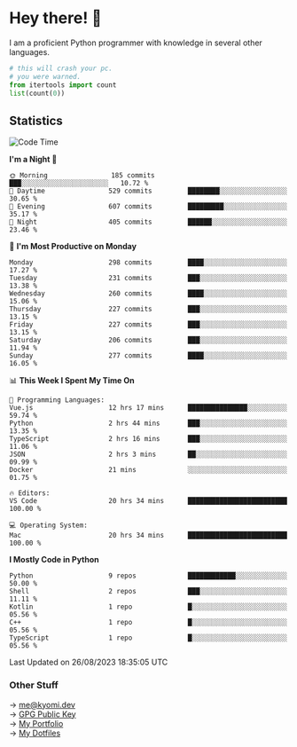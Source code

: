 # Hey there! 👋

I am a proficient Python programmer with knowledge in several other languages.

```py
# this will crash your pc.
# you were warned.
from itertools import count
list(count(0))
```

## Statistics
<!--START_SECTION:waka-->
![Code Time](http://img.shields.io/badge/Code%20Time-341%20hrs%2020%20mins-blue)

**I'm a Night 🦉** 

```text
🌞 Morning                185 commits         ███░░░░░░░░░░░░░░░░░░░░░░   10.72 % 
🌆 Daytime                529 commits         ████████░░░░░░░░░░░░░░░░░   30.65 % 
🌃 Evening                607 commits         █████████░░░░░░░░░░░░░░░░   35.17 % 
🌙 Night                  405 commits         ██████░░░░░░░░░░░░░░░░░░░   23.46 % 
```
📅 **I'm Most Productive on Monday** 

```text
Monday                   298 commits         ████░░░░░░░░░░░░░░░░░░░░░   17.27 % 
Tuesday                  231 commits         ███░░░░░░░░░░░░░░░░░░░░░░   13.38 % 
Wednesday                260 commits         ████░░░░░░░░░░░░░░░░░░░░░   15.06 % 
Thursday                 227 commits         ███░░░░░░░░░░░░░░░░░░░░░░   13.15 % 
Friday                   227 commits         ███░░░░░░░░░░░░░░░░░░░░░░   13.15 % 
Saturday                 206 commits         ███░░░░░░░░░░░░░░░░░░░░░░   11.94 % 
Sunday                   277 commits         ████░░░░░░░░░░░░░░░░░░░░░   16.05 % 
```


📊 **This Week I Spent My Time On** 

```text
💬 Programming Languages: 
Vue.js                   12 hrs 17 mins      ███████████████░░░░░░░░░░   59.74 % 
Python                   2 hrs 44 mins       ███░░░░░░░░░░░░░░░░░░░░░░   13.35 % 
TypeScript               2 hrs 16 mins       ███░░░░░░░░░░░░░░░░░░░░░░   11.06 % 
JSON                     2 hrs 3 mins        ██░░░░░░░░░░░░░░░░░░░░░░░   09.99 % 
Docker                   21 mins             ░░░░░░░░░░░░░░░░░░░░░░░░░   01.75 % 

🔥 Editors: 
VS Code                  20 hrs 34 mins      █████████████████████████   100.00 % 

💻 Operating System: 
Mac                      20 hrs 34 mins      █████████████████████████   100.00 % 
```

**I Mostly Code in Python** 

```text
Python                   9 repos             ████████████░░░░░░░░░░░░░   50.00 % 
Shell                    2 repos             ███░░░░░░░░░░░░░░░░░░░░░░   11.11 % 
Kotlin                   1 repo              █░░░░░░░░░░░░░░░░░░░░░░░░   05.56 % 
C++                      1 repo              █░░░░░░░░░░░░░░░░░░░░░░░░   05.56 % 
TypeScript               1 repo              █░░░░░░░░░░░░░░░░░░░░░░░░   05.56 % 
```




 Last Updated on 26/08/2023 18:35:05 UTC
<!--END_SECTION:waka-->

### Other Stuff

→ [me@kyomi.dev](mailto:me@kyomi.dev)\
→ [GPG Public Key](https://github.com/bitterteriyaki.gpg)\
→ [My Portfolio](https://kyomi.dev)\
→ [My Dotfiles](https://github.com/bitterteriyaki/dotfiles)

